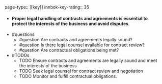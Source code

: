 page-type:: [[key]]
innbok-key-rating:: 35
- #### Proper legal handling of contracts and agreements is essential to protect the interests of the business and avoid disputes.
- #questions
  - #question Are contracts and agreements legally sound?
  - #question Is there legal counsel available for contract review?
  - #question Are contractual obligations being met?
- #TODOs
  - TODO Ensure contracts and agreements are legally sound and meet the interests of the business
  - TODO  Seek legal counsel for contract review and negotiation
  - TODO  Monitor and fulfill contractual obligations.



